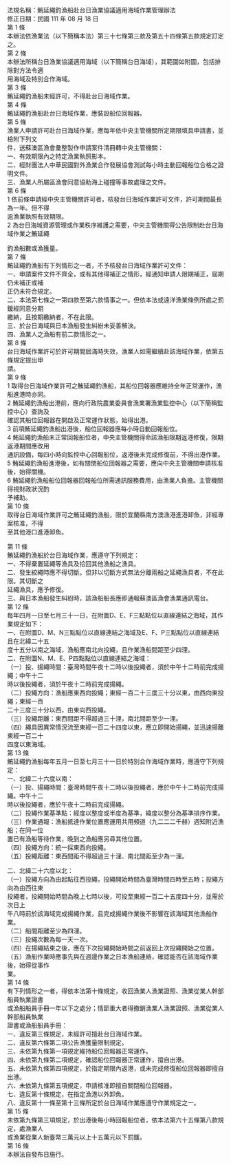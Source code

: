 法規名稱：鮪延繩釣漁船赴台日漁業協議適用海域作業管理辦法  
修正日期：民國 111 年 08 月 18 日  
第 1 條  
本辦法依漁業法（以下簡稱本法）第三十七條第三款及第五十四條第五款規定訂定之。  
第 2 條  
本辦法所稱台日漁業協議適用海域（以下簡稱台日海域），其範圍如附圖，包括排除對方法令適  
用海域及特別合作海域。  
第 3 條  
鮪延繩釣漁船未經許可，不得赴台日海域作業。  
第 4 條  
鮪延繩釣漁船赴台日海域作業，應裝設船位回報器。  
第 5 條  
漁業人申請許可赴台日海域作業，應每年依中央主管機關所定期限填具申請書，並檢附下列文  
件，送蘇澳區漁會彙整製作申請案件清冊轉中央主管機關：  
一、有效期限內之特定漁業執照影本。  
二、經財團法人中華民國對外漁業合作發展協會測試每小時主動回報船位合格之證明文件。  
三、漁業人所屬區漁會同意協助海上碰撞等事故處理之文件。  
第 6 條  
1 依前條申請經中央主管機關許可者，核發台日海域作業許可文件，許可期間最長為一年。但不得  
逾漁業執照有效期限。  
2 為台日海域資源管理或作業秩序維護之需要，中央主管機關得公告限制赴台日海域作業之鮪延繩  


釣漁船數或漁獲量。  
第 7 條  
鮪延繩釣漁船有下列情形之一者，不予核發台日海域作業許可文件：  
一、申請案件文件不齊全，或有其他得補正之情形，經通知申請人限期補正，屆期仍未補正或補  
正仍未符合規定。  
二、本法第七條之一第四款至第六款情事之一。但依本法或遠洋漁業條例所處之罰鍰經同意分期  
繳納，且按期繳納者，不在此限。  
三、於台日海域與日本漁船發生糾紛未妥善解決。  
四、漁業人之漁船有前二款情形之一。  
第 8 條  
台日海域作業許可於許可期間屆滿時失效，漁業人如需繼續赴該海域作業，依第五條規定提出申  
請。  
第 9 條  
1 取得台日海域作業許可之鮪延繩釣漁船，其船位回報器應維持全年正常運作，漁船進港時亦同。  
2 鮪延繩釣漁船出港前，應向行政院農業委員會漁業署漁業監控中心（以下簡稱監控中心）查詢及  
確認其船位回報器在開啟及正常運作狀態，始得出港。  
3 前項鮪延繩釣漁船出港後，船位回報器應每小時自動回報船位。  
4 鮪延繩釣漁船未正常回報船位者，中央主管機關得命該漁船限期返港修復，限期返港期間應改用  
通訊設備，每四小時向監控中心回報船位，返港後未完成修復前，不得出港作業。  
5 鮪延繩釣漁船進港後，如有關閉船位回報器之需要，應向中央主管機關申請核准後，始得關機。  
6 鮪延繩釣漁船船位回報器回報船位所需通訊服務費用，由漁業人負擔。主管機關得視財政狀況酌  
予補助。  
第 10 條  
取得台日海域作業許可之鮪延繩釣漁船，限於宜蘭縣南方澳漁港進港卸魚，非經專案核准，不得  
至其他港口進港卸魚。  


第 11 條  
鮪延繩釣漁船於台日海域作業，應遵守下列規定：  
一、不得棄置延繩等漁具及拾回其他漁船之漁具。  
二、發生絞繩時應不得切斷。但非以切斷方式無法分離兩船之延繩漁具者，不在此限。其切斷之  
延繩漁具，應予修復。  
三、與日本漁船發生糾紛時，該漁船船長應即通報蘇澳區漁會漁業通訊電台。  
第 12 條  
每年四月一日至七月三十一日，在附圖D、E、F三點點位以直線連結之海域，其作業規定如下：  
一、在附圖D、M、N三點點位以直線連結之海域及E、F、P三點點位以直線連結且在北緯二十五  
度十五分以南之海域，漁船應南北向投繩，且作業漁船間距至少四浬。  
二、在附圖N、M、E、P四點點位以直線連結之海域：  
（一）投、揚繩時間：臺灣時間午夜十二時以後投繩者，須於中午十二時前完成揚繩；中午十二  
時以後投繩者，須於午夜十二時前完成揚繩。  
（二）投繩方向：漁船應東西向投繩；東經一百二十三度三十分以東，由西向東投繩；東經一百  
二十三度三十分以西，由東向西投繩。  
（三）投繩距離：東西間距不得超過三十浬，南北間距至少一浬。  
（四）繩具因異常情況流至東經一百二十四度以東，應立即開始揚繩，並迅速揚離東經一百二十  
四度以東海域。  
第 13 條  
鮪延繩釣漁船每年五月一日至七月三十一日於特別合作海域作業時，應遵守下列規定：  
一、北緯二十六度以南：  
（一）投、揚繩時間：臺灣時間午夜十二時以後投繩者，應於中午十二時前完成揚繩。中午十二  
時以後投繩者，應於午夜十二時前完成揚繩。  
（二）投繩作業基準點：經度以整度或半度為基準，緯度以整分為基準排序作業。  
（三）作業通報：漁船抵達作業位置應運用共用頻道（九二二二千赫）週知附近漁船；在同一位  
置已有漁船等待作業，晚到之漁船應另尋其他位置。  
（四）投繩方向：統一採東西向投繩。  
（五）投繩距離：東西間距不得超過三十浬、南北間距至少為一浬。  


二、北緯二十六度以北：  
（一）投繩方向為由起點往西投繩，投繩開始時間為臺灣時間四時至五時；投繩方向為由西往東  
投繩者，投繩開始時間為晚上七時以後，可投至東經一百二十五度四十分，並需於次日上  
午八時前於該海域完成揚繩作業，且完成揚繩作業後不影響在該海域其他漁船作業。  
（二）船間距離至少為四浬。  
（三）投繩次數為每一天一次。  
（四）在揚繩結束之後，應在下次投繩開始時間之前返回上次投繩開始之位置。  
（五）漁船作業時應事先與在週邊作業之日本漁船連絡，確認能否在該海域作業後，始得從事作  
業。  
第 14 條  
有下列情形之一者，得依本法第十條規定，收回漁業人漁業證照、漁業從業人幹部船員執業證書  
或漁船船員手冊一年以下之處分；情節重大者得撤銷漁業人漁業證照、漁業從業人幹部船員執業  
證書或漁船船員手冊：  
一、違反第三條規定，未經許可擅赴台日海域作業。  
二、違反第六條第二項公告漁獲量限制規定。  
三、未依第九條第一項規定維持船位回報器正常運作。  
四、未依第九條第二項規定，確認船位回報器正常運作，擅自出港。  
五、未依第九條第四項規定，於指定期限內返港，或未完成修復船位回報器即擅自出港。  
六、未依第九條第五項規定，申請核准即擅自關閉船位回報器。  
七、違反第十條規定，在指定漁港以外卸魚。  
八、違反第十一條至第十三條所定於台日海域作業應遵守作業規定之一。  
第 15 條  
未依第九條第三項規定，於出港後每小時回報船位者，依本法第六十五條第八款規定，處漁業人  
或漁業從業人新臺幣三萬元以上十五萬元以下罰鍰。  
第 16 條  
本辦法自發布日施行。  


